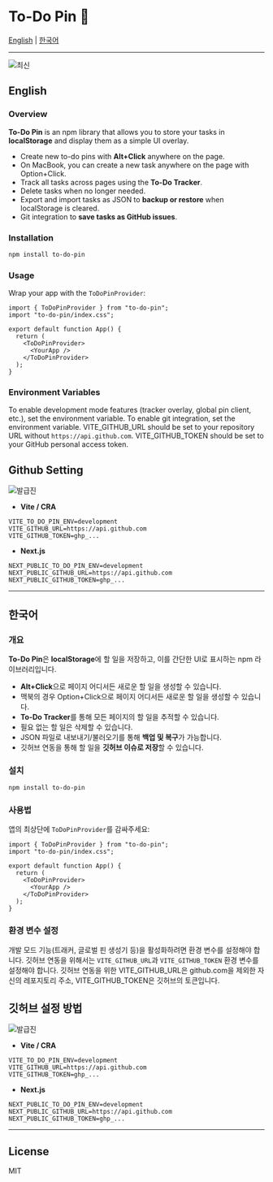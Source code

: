 # To-Do Pin 📌

[English](#english) | [한국어](#korean)

---


![최신](https://github.com/user-attachments/assets/02ffb6bc-4462-4c1a-81e8-1f21a7db0c88)


## English

### Overview
**To-Do Pin** is an npm library that allows you to store your tasks in **localStorage** and display them as a simple UI overlay.  
- Create new to-do pins with **Alt+Click** anywhere on the page.
- On MacBook, you can create a new task anywhere on the page with Option+Click.
- Track all tasks across pages using the **To-Do Tracker**.  
- Delete tasks when no longer needed.  
- Export and import tasks as JSON to **backup or restore** when localStorage is cleared.  
- Git integration to **save tasks as GitHub issues**.

### Installation
```bash
npm install to-do-pin
```

### Usage
Wrap your app with the `ToDoPinProvider`:

```tsx
import { ToDoPinProvider } from "to-do-pin";
import "to-do-pin/index.css";

export default function App() {
  return (
    <ToDoPinProvider>
      <YourApp />
    </ToDoPinProvider>
  );
}
```

### Environment Variables
To enable development mode features (tracker overlay, global pin client, etc.), set the environment variable.
To enable git integration, set the environment variable.
VITE_GITHUB_URL should be set to your repository URL without `https://api.github.com`.
VITE_GITHUB_TOKEN should be set to your GitHub personal access token.

## Github Setting
![발급진](https://github.com/user-attachments/assets/9d21b24f-6ce7-4db5-9c9c-00afd88099de)

- **Vite / CRA**
```env
VITE_TO_DO_PIN_ENV=development
VITE_GITHUB_URL=https://api.github.com
VITE_GITHUB_TOKEN=ghp_...
```

- **Next.js**
```env
NEXT_PUBLIC_TO_DO_PIN_ENV=development
NEXT_PUBLIC_GITHUB_URL=https://api.github.com
NEXT_PUBLIC_GITHUB_TOKEN=ghp_...
```

---

## 한국어

### 개요
**To-Do Pin**은 **localStorage**에 할 일을 저장하고, 이를 간단한 UI로 표시하는 npm 라이브러리입니다.  
- **Alt+Click**으로 페이지 어디서든 새로운 할 일을 생성할 수 있습니다.
- 맥북의 경우 Option+Click으로 페이지 어디서든 새로운 할 일을 생성할 수 있습니다.
- **To-Do Tracker**를 통해 모든 페이지의 할 일을 추적할 수 있습니다.  
- 필요 없는 할 일은 삭제할 수 있습니다.  
- JSON 파일로 내보내기/불러오기를 통해 **백업 및 복구**가 가능합니다.
- 깃허브 연동을 통해 할 일을 **깃허브 이슈로 저장**할 수 있습니다.

### 설치
```bash
npm install to-do-pin
```

### 사용법
앱의 최상단에 `ToDoPinProvider`를 감싸주세요:

```tsx
import { ToDoPinProvider } from "to-do-pin";
import "to-do-pin/index.css";

export default function App() {
  return (
    <ToDoPinProvider>
      <YourApp />
    </ToDoPinProvider>
  );
}
```

### 환경 변수 설정
개발 모드 기능(트래커, 글로벌 핀 생성기 등)을 활성화하려면 환경 변수를 설정해야 합니다.
깃허브 연동을 위해서는 `VITE_GITHUB_URL`과 `VITE_GITHUB_TOKEN` 환경 변수를 설정해야 합니다.
깃허브 연동을 위한 VITE_GITHUB_URL은 github.com을 제외한 자신의 레포지토리 주소,
VITE_GITHUB_TOKEN은 깃허브의 토큰입니다.


## 깃허브 설정 방법
![발급진](https://github.com/user-attachments/assets/87e17ed4-fd33-4f3f-a425-a5a3bed7cd53)


- **Vite / CRA**
```env
VITE_TO_DO_PIN_ENV=development
VITE_GITHUB_URL=https://api.github.com
VITE_GITHUB_TOKEN=ghp_...
```

- **Next.js**
```env
NEXT_PUBLIC_TO_DO_PIN_ENV=development
NEXT_PUBLIC_GITHUB_URL=https://api.github.com
NEXT_PUBLIC_GITHUB_TOKEN=ghp_...
```

---

## License
MIT
